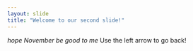 ```yaml
---
layout: slide
title: "Welcome to our second slide!"
---
```

*hope November be good to me*
Use the left arrow to go back!
